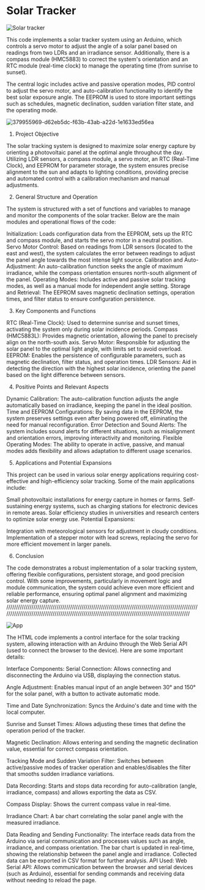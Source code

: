 # Solar Tracker

![Solar tracker](https://github.com/user-attachments/assets/14e7e882-e4fa-4f13-8470-cbe85fea057b)

This code implements a solar tracker system using an Arduino, which controls a servo motor to adjust the angle of a solar panel based on readings from two LDRs and an irradiance sensor. Additionally, there is a compass module (HMC5883) to correct the system's orientation and an RTC module (real-time clock) to manage the operating time (from sunrise to sunset).

The central logic includes active and passive operation modes, PID control to adjust the servo motor, and auto-calibration functionality to identify the best solar exposure angle. The EEPROM is used to store important settings such as schedules, magnetic declination, sudden variation filter state, and the operating mode.

![379955969-d62eb5dc-f63b-43ab-a22d-1e1633ed56ea](https://github.com/user-attachments/assets/edfbf34b-a3e9-4785-956b-9b2b0b20177f)



1. Project Objective

The solar tracking system is designed to maximize solar energy capture by orienting a photovoltaic panel at the optimal angle throughout the day. Utilizing LDR sensors, a compass module, a servo motor, an RTC (Real-Time Clock), and EEPROM for parameter storage, the system ensures precise alignment to the sun and adapts to lighting conditions, providing precise and automated control with a calibration mechanism and manual adjustments.

2. General Structure and Operation

The system is structured with a set of functions and variables to manage and monitor the components of the solar tracker. Below are the main modules and operational flows of the code:

Initialization: Loads configuration data from the EEPROM, sets up the RTC and compass module, and starts the servo motor in a neutral position.
Servo Motor Control: Based on readings from LDR sensors (located to the east and west), the system calculates the error between readings to adjust the panel angle towards the most intense light source.
Calibration and Auto-Adjustment: An auto-calibration function seeks the angle of maximum irradiance, while the compass orientation ensures north-south alignment of the panel.
Operating Modes: Includes active and passive solar tracking modes, as well as a manual mode for independent angle setting.
Storage and Retrieval: The EEPROM saves magnetic declination settings, operation times, and filter status to ensure configuration persistence.

3. Key Components and Functions

RTC (Real-Time Clock): Used to determine sunrise and sunset times, activating the system only during solar incidence periods.
Compass (HMC5883L): Provides magnetic orientation, allowing the panel to precisely align on the north-south axis.
Servo Motor: Responsible for adjusting the solar panel to the optimal light angle, with limits set to avoid overload.
EEPROM: Enables the persistence of configurable parameters, such as magnetic declination, filter status, and operation times.
LDR Sensors: Aid in detecting the direction with the highest solar incidence, orienting the panel based on the light difference between sensors.

4. Positive Points and Relevant Aspects

Dynamic Calibration: The auto-calibration function adjusts the angle automatically based on irradiance, keeping the panel in the ideal position.
Time and EEPROM Configurations: By saving data in the EEPROM, the system preserves settings even after being powered off, eliminating the need for manual reconfiguration.
Error Detection and Sound Alerts: The system includes sound alerts for different situations, such as misalignment and orientation errors, improving interactivity and monitoring.
Flexible Operating Modes: The ability to operate in active, passive, and manual modes adds flexibility and allows adaptation to different usage scenarios.

5. Applications and Potential Expansions

This project can be used in various solar energy applications requiring cost-effective and high-efficiency solar tracking. Some of the main applications include:

Small photovoltaic installations for energy capture in homes or farms.
Self-sustaining energy systems, such as charging stations for electronic devices in remote areas.
Solar efficiency studies in universities and research centers to optimize solar energy use.
Potential Expansions:

Integration with meteorological sensors for adjustment in cloudy conditions.
Implementation of a stepper motor with lead screws, replacing the servo for more efficient movement in larger panels.

6. Conclusion

The code demonstrates a robust implementation of a solar tracking system, offering flexible configurations, persistent storage, and good precision control. With some improvements, particularly in movement logic and module communication, the system could achieve even more efficient and reliable performance, ensuring optimal panel alignment and maximizing solar energy capture.
//////////////////////////////////////////////////////////////////////////////////////////////////////////////////////////////////////////////////////////////////////////////////////////////////

![App](https://github.com/user-attachments/assets/cdbe6c58-a20d-438f-949f-b8ca73dcf23d)

The HTML code implements a control interface for the solar tracking system, allowing interaction with an Arduino through the Web Serial API (used to connect the browser to the device). Here are some important details:

Interface Components:
Serial Connection: Allows connecting and disconnecting the Arduino via USB, displaying the connection status.

Angle Adjustment: Enables manual input of an angle between 30° and 150° for the solar panel, with a button to activate automatic mode.

Time and Date Synchronization: Syncs the Arduino's date and time with the local computer.

Sunrise and Sunset Times: Allows adjusting these times that define the operation period of the tracker.

Magnetic Declination: Allows entering and sending the magnetic declination value, essential for correct compass orientation.

Tracking Mode and Sudden Variation Filter: Switches between active/passive modes of tracker operation and enables/disables the filter that smooths sudden irradiance variations.

Data Recording: Starts and stops data recording for auto-calibration (angle, irradiance, compass) and allows exporting the data as CSV.

Compass Display: Shows the current compass value in real-time.

Irradiance Chart: A bar chart correlating the solar panel angle with the measured irradiance.

Data Reading and Sending Functionality:
The interface reads data from the Arduino via serial communication and processes values such as angle, irradiance, and compass orientation.
The bar chart is updated in real-time, showing the relationship between the panel angle and irradiance.
Collected data can be exported in CSV format for further analysis.
API Used:
Web Serial API: Allows communication between the browser and serial devices (such as Arduino), essential for sending commands and receiving data without needing to reload the page.
